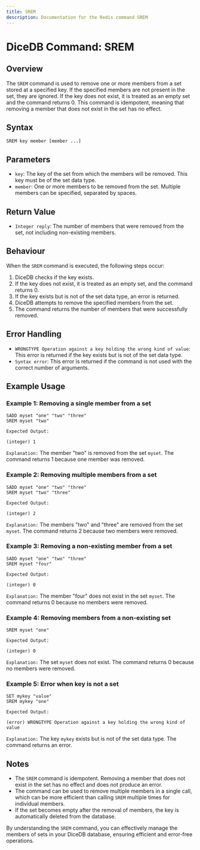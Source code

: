 ```yaml
---
title: SREM
description: Documentation for the Redis command SREM
---
```


# DiceDB Command: SREM

## Overview

The `SREM` command is used to remove one or more members from a set stored at a specified key. If the specified members are not present in the set, they are ignored. If the key does not exist, it is treated as an empty set and the command returns 0. This command is idempotent, meaning that removing a member that does not exist in the set has no effect.

## Syntax

```
SREM key member [member ...]
```

## Parameters

- `key`: The key of the set from which the members will be removed. This key must be of the set data type.
- `member`: One or more members to be removed from the set. Multiple members can be specified, separated by spaces.

## Return Value

- `Integer reply`: The number of members that were removed from the set, not including non-existing members.

## Behaviour

When the `SREM` command is executed, the following steps occur:

1. DiceDB checks if the key exists.
1. If the key does not exist, it is treated as an empty set, and the command returns 0.
1. If the key exists but is not of the set data type, an error is returned.
1. DiceDB attempts to remove the specified members from the set.
1. The command returns the number of members that were successfully removed.

## Error Handling

- `WRONGTYPE Operation against a key holding the wrong kind of value`: This error is returned if the key exists but is not of the set data type.
- `Syntax error`: This error is returned if the command is not used with the correct number of arguments.

## Example Usage

### Example 1: Removing a single member from a set

```DiceDB
SADD myset "one" "two" "three"
SREM myset "two"
```

`Expected Output:`

```
(integer) 1
```

`Explanation:` The member "two" is removed from the set `myset`. The command returns 1 because one member was removed.

### Example 2: Removing multiple members from a set

```DiceDB
SADD myset "one" "two" "three"
SREM myset "two" "three"
```

`Expected Output:`

```
(integer) 2
```

`Explanation:` The members "two" and "three" are removed from the set `myset`. The command returns 2 because two members were removed.

### Example 3: Removing a non-existing member from a set

```DiceDB
SADD myset "one" "two" "three"
SREM myset "four"
```

`Expected Output:`

```
(integer) 0
```

`Explanation:` The member "four" does not exist in the set `myset`. The command returns 0 because no members were removed.

### Example 4: Removing members from a non-existing set

```DiceDB
SREM myset "one"
```

`Expected Output:`

```
(integer) 0
```

`Explanation:` The set `myset` does not exist. The command returns 0 because no members were removed.

### Example 5: Error when key is not a set

```DiceDB
SET mykey "value"
SREM mykey "one"
```

`Expected Output:`

```
(error) WRONGTYPE Operation against a key holding the wrong kind of value
```

`Explanation:` The key `mykey` exists but is not of the set data type. The command returns an error.

## Notes

- The `SREM` command is idempotent. Removing a member that does not exist in the set has no effect and does not produce an error.
- The command can be used to remove multiple members in a single call, which can be more efficient than calling `SREM` multiple times for individual members.
- If the set becomes empty after the removal of members, the key is automatically deleted from the database.

By understanding the `SREM` command, you can effectively manage the members of sets in your DiceDB database, ensuring efficient and error-free operations.

